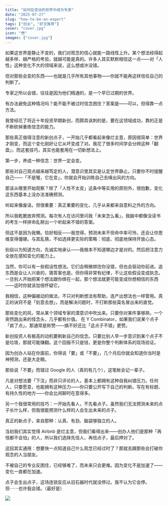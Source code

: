 ```yaml
---
title: "如何在变动的世界中成为专家"
date: "2025-07-27"
slug: "how-to-be-an-expert"
tags: ["创业", "好文推荐"]
cover: "cover.jpg"
icon: "😎"
images: ["cover.jpg"]
---
```

如果这世界是静止不变的，我们对观念的信心就能一路线性上升。某个想法经得起越多样、越严格的考验，就越可能是真的。许多人其实默默相信这一点——对「人性」这种变化不大的领域来说，这么想或许没错。



但对那些会变的东西——也就是几乎所有其他事物——你就不能再这样信任自己的判断了。



专家之所以会错，往往是因为他们精通的，是一个早已过期的世界。



有办法避免这种情况吗？能不能不被过时信念困住？答案是——可以，但得靠一点方法。



我曾经花了将近十年投资早期新创，而颇具讽刺的是，要在这领域成功，靠的正是不断砍掉重练信念的能力。



那些真正值得注意的新创点子，一开始几乎都看起来像烂主意，原因很简单：世界才刚变，而这个变化刚好让它从坏变成了对。我花了很多时间学会分辨这种「翻盘」，而这套技巧，其实也能套用在一切新想法上。



第一步，养成一种信念：世界一定会变。



那些对自己观点越来越笃定的人，潜意识里其实是认定世界静止。只要你不时提醒自己——「不是喔，它在变」，你就会开始训练自己去嗅出风的方向。



那该从哪里开始观察？除了「人性不太变」这条中等实用的原则外，很抱歉，变化这东西基本上没办法准确预测。



听起来像废话，但很重要：真正重要的变化，几乎从来都来自意料之外的方向。



所以我乾脆放弃预测。每次有人在访问里问我「未来怎么看」，我脑中都像没读书的考生一样拼命乱掰出一个听起来不错的答案。



但这不是因为我懒。恰好相反——我觉得，预测未来不但命中率可怜，还会让你思维变得僵硬。与其乱猜，不如选择更实际的策略：彻底、彻底地保持开放心态。



别自以为知道方向，先诚实地承认——我根本不知道哪边才是对的。然后把注意力全放在感知变化的能力上。



当然，你可以有一些假设性想法。它们会稍微绑住你没错，但也会驱动你前进。追东西是会让人兴奋的，猜答案也是。但你得非常有纪律，不让这些假设变成执念。
一旦别人开始把某个想法跟你绑在一起，那个想法就更可能变成你想相信的东西——这时你就该加倍怀疑它。



我相信，这种偏被动的做法，不只对判断想法有帮助，连产出想法也一样管用。真正的诀窍不是「刻意去想」，而是解决问题时，不打断那些莫名冒出来的直觉。



那些变化的风，常从某个领域专家的潜意识中吹出来。只要你对某件事够熟，一个突然跳出来的怪念头，几乎都有价值。
在 Y Combinator，如果我们说某个点子「疯了点」，那通常是称赞——搞不好还比「这点子不错」更赞。



新创投资人有极高的动机要刷新自己的信念。只要比别人早一步意识到某个点子不是垃圾，那就可能赚翻。这个回报不只是钱，更是你整个判断体系的现场验证。



因为创办人站在你面前，你得说「要」或「不要」，几个月后你就会知道你当时是神预测，还是大走眼。



那些说「不要」而错过 Google 的人（真的有几个），这笔帐会记一辈子。



凡是对想法要「下注」而非只评论的人，基本上都拥有这种自我纠错压力。任何人，只要愿意，也能拥有这种压力——你只要公开写下自己的判断。写在有标题、有持久性的地方——你会比闲聊时在意得多。



另一个我很常用的技巧：一开始先看人，不先看点子。虽然我们无法预测未来的点子长什么样，但我很能预测什么样的人会生出未来的点子。



真正的新点子，来自那种：认真、有劲、脑袋够独立的人。



当初我们其实觉得 Airbnb 是烂主意，但我们看得出来——创办人他们是那种「再怪都不会怕」的人，所以我们选择先信人、再信点子，最后押对了。



这招其实通用：想要快一点知道自己什么观念已经过时了？那就去跟那些会打破你观念的人当朋友。



不被自己的专业反困住，已经够难了，而未来只会更难。因为变化不是加速了——变化一直都在加速。



点子会生出点子，这场连锁反应从旧石器时代就没停过。我不认为它会停。
但⋯⋯也许我会错。（最好是）




![](https://prod-files-secure.s3.us-west-2.amazonaws.com/112d0858-5090-4d34-a606-b75eb8d65fd2/46476355-9cf3-4e99-9b7a-3531bc426380/1000202064.png?X-Amz-Algorithm=AWS4-HMAC-SHA256&X-Amz-Content-Sha256=UNSIGNED-PAYLOAD&X-Amz-Credential=ASIAZI2LB4666BQYEFI3%2F20250917%2Fus-west-2%2Fs3%2Faws4_request&X-Amz-Date=20250917T064456Z&X-Amz-Expires=3600&X-Amz-Security-Token=IQoJb3JpZ2luX2VjECYaCXVzLXdlc3QtMiJHMEUCIQD1n5hLRIDaVq5OTzBUL%2Ft7Mn0tZvC1k6jTLKz4iO1ZZgIgeZz5hWWAi%2BFEcQMq%2F9qGrF7Ssf%2BpQZhhaAimIjEubN8qiAQIn%2F%2F%2F%2F%2F%2F%2F%2F%2F%2F%2FARAAGgw2Mzc0MjMxODM4MDUiDHokqGY22InJWqQHDyrcA0gJD40eBizDF99FHZW5PLwwlqG5itiG2n7ypMGjSFyBrUsPQF8j2DPipw4WRzCC3mClza%2FKqGbGYnLbv%2F8HwtUgBBuAVo0QYchdSNrT7E%2B1CQAtHMSvlL7F1hUaeTHw%2B8pnUmCuBeCanG354DtPsxvoaIstPU2t6Ryno16ttGoNPL1VNZegyL0nEfI4W3jxIs1%2B6m92AVmot%2BDei8gXZ6IpJebEs8RdjDco8C68CVwaD4vzdDWMVUSjGhWGU0G%2B5nFwGUR3f5yJQvabOF6DgLrTAd%2Fdggi6jO3bhv1Qo7gjcP0vSRdw6S0uar%2FZvjk%2FojvMXPsZFSTv3%2Fi%2BLbGNL3pflNzEYNPzKCa2gNV88fGdLBliLpeujMzVBmHdY7EjJUoiF3W03j5HBwHuOZXy3W3yuA%2FuV9qeIjxZYE7B9BTev%2Bv9dII8poodVp7BS0l63uYxeX93QRwx24Flo7g%2Fkd175RxVfrPOJd9I0pFwX4uxpC7kjAd9oUIDXciPGx1ekv6bqziwUc%2Bz4ANOsmXiPGnaD247dpgUKH6z7N9uuPshjaas9dLwVxRz1zIX9ib0DPjvIiG1lAYkY7O8Ta61u6Fk3WCvcR%2FnidEiCum3rRnICo1HybaUIfo534v8MMCjqcYGOqUBQd5OpSvsM5O7DzVyV%2FUakN%2BqsV25ePelppigAS5iSM7JrDnRQKu7nk7cuBBg2uFRwJg61EaQcLVsL2UPQTd9WQZ3sKuyImypnDK60pY8zax3Hxk4e67hRxv8duNfjB57jAdvr0OGo8WQuxJEFZ5L46KcS%2FJolX5h8trU9Tn9EO2gbOnfUyac%2BEHkD9Mye%2FHLXRWKLLX1W%2B7rVBLg6Q8YWzZNe0pJ&X-Amz-Signature=07f81d990147677818e90038f27a0f8de49a37f4d5fc4102fd55a306f6e3fa77&X-Amz-SignedHeaders=host&x-amz-checksum-mode=ENABLED&x-id=GetObject)

